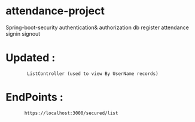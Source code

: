 # attendance-project
Spring-boot-security authentication&amp; authorization db register attendance  signin signout


# Updated : 
            ListController (used to view By UserName records)
            
# EndPoints :

           https://localhost:3000/secured/list

